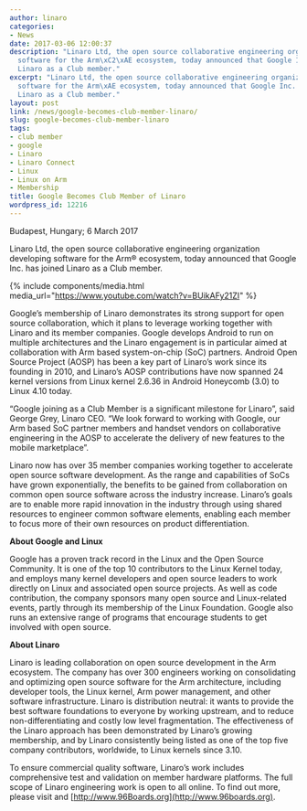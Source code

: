 ```yaml
---
author: linaro
categories:
- News
date: 2017-03-06 12:00:37
description: "Linaro Ltd, the open source collaborative engineering organization developing
  software for the Arm\xC2\xAE ecosystem, today announced that Google Inc. has joined
  Linaro as a Club member."
excerpt: "Linaro Ltd, the open source collaborative engineering organization developing
  software for the Arm\xAE ecosystem, today announced that Google Inc. has joined
  Linaro as a Club member."
layout: post
link: /news/google-becomes-club-member-linaro/
slug: google-becomes-club-member-linaro
tags:
- club member
- google
- Linaro
- Linaro Connect
- Linux
- Linux on Arm
- Membership
title: Google Becomes Club Member of Linaro
wordpress_id: 12216
---
```


Budapest, Hungary; 6 March 2017

Linaro Ltd, the open source collaborative engineering organization developing software for the Arm® ecosystem, today announced that Google Inc. has joined Linaro as a Club member.

{% include components/media.html media_url="https://www.youtube.com/watch?v=BUikAFy21ZI" %}

Google’s membership of Linaro demonstrates its strong support for open source collaboration, which it plans to leverage working together with Linaro and its member companies. Google develops Android to run on multiple architectures and the Linaro engagement is in particular aimed at collaboration with Arm based system-on-chip (SoC) partners. Android Open Source Project (AOSP) has been a key part of Linaro’s work since its founding in 2010, and Linaro’s AOSP contributions have now spanned 24 kernel versions from Linux kernel 2.6.36 in Android Honeycomb (3.0) to Linux 4.10 today.

“Google joining as a Club Member is a significant milestone for Linaro”, said George Grey, Linaro CEO. “We look forward to working with Google, our Arm based SoC partner members and handset vendors on collaborative engineering in the AOSP to accelerate the delivery of new features to the mobile marketplace”.

Linaro now has over 35 member companies working together to accelerate open source software development. As the range and capabilities of SoCs have grown exponentially, the benefits to be gained from collaboration on common open source software across the industry increase. Linaro’s goals are to enable more rapid innovation in the industry through using shared resources to engineer common software elements, enabling each member to focus more of their own resources on product differentiation.

**About Google and Linux**

Google has a proven track record in the Linux and the Open Source Community. It is one of the top 10 contributors to the Linux Kernel today, and employs many kernel developers and open source leaders to work directly on Linux and associated open source projects. As well as code contribution, the company sponsors many open source and Linux-related events, partly through its membership of the Linux Foundation. Google also runs an extensive range of programs that encourage students to get involved with open source.

**About Linaro**

Linaro is leading collaboration on open source development in the Arm ecosystem. The company has over 300 engineers working on consolidating and optimizing open source software for the Arm architecture, including developer tools, the Linux kernel, Arm power management, and other software infrastructure. Linaro is distribution neutral: it wants to provide the best software foundations to everyone by working upstream, and to reduce non-differentiating and costly low level fragmentation. The effectiveness of the Linaro approach has been demonstrated by Linaro’s growing membership, and by Linaro consistently being listed as one of the top five company contributors, worldwide, to Linux kernels since 3.10.

To ensure commercial quality software, Linaro’s work includes comprehensive test and validation on member hardware platforms. The full scope of Linaro engineering work is open to all online. To find out more, please visit []() and [http://www.96Boards.org](http://www.96boards.org).
